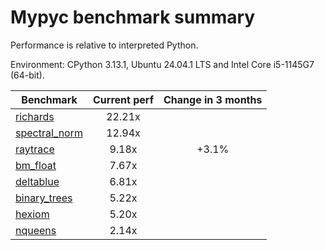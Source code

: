 # Mypyc benchmark summary

Performance is relative to interpreted Python.

Environment: CPython 3.13.1, Ubuntu 24.04.1 LTS and Intel Core i5-1145G7 (64-bit).

| Benchmark | Current perf | Change in 3 months |
| --- | :---: | :---: |
| [richards](benchmarks/richards.md) | 22.21x |  |
| [spectral_norm](benchmarks/spectral_norm.md) | 12.94x |  |
| [raytrace](benchmarks/raytrace.md) | 9.18x | +3.1% |
| [bm_float](benchmarks/bm_float.md) | 7.67x |  |
| [deltablue](benchmarks/deltablue.md) | 6.81x |  |
| [binary_trees](benchmarks/binary_trees.md) | 5.22x |  |
| [hexiom](benchmarks/hexiom.md) | 5.20x |  |
| [nqueens](benchmarks/nqueens.md) | 2.14x |  |
